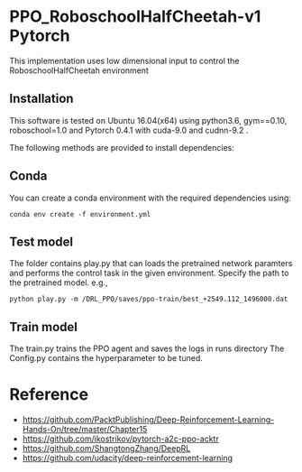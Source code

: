 # PPO_RoboschoolHalfCheetah-v1 Pytorch
This implementation uses low dimensional input to control the RoboschoolHalfCheetah environment 

## Installation

This software is tested on Ubuntu 16.04(x64) using python3.6, gym==0.10, roboschool=1.0 and Pytorch 0.4.1 with cuda-9.0 and cudnn-9.2 . 

The following methods are provided to install dependencies:

## Conda

You can create a conda environment with the required dependencies using: 

```
conda env create -f environment.yml
```
## Test model
The folder contains play.py that can loads the pretrained network paramters and performs the control task in the given environment.
Specify the path to the pretrained model. e.g.,

```
python play.py -m /DRL_PPO/saves/ppo-train/best_+2549.112_1496000.dat
```

## Train model
The train.py trains the PPO agent  and saves the logs in runs directory 
The Config.py contains the hyperparameter to be tuned.


# Reference
- https://github.com/PacktPublishing/Deep-Reinforcement-Learning-Hands-On/tree/master/Chapter15
- https://github.com/ikostrikov/pytorch-a2c-ppo-acktr
- https://github.com/ShangtongZhang/DeepRL
- https://github.com/udacity/deep-reinforcement-learning

